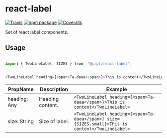 # react-label

[![Travis][build-badge]][build]
[![npm package][npm-badge]][npm]
[![Coveralls][coveralls-badge]][coveralls]

Set of react label components.

## Usage

```javascript

import { TwoLineLabel, SIZES } from  "@crpt/react-label";


<TwoLineLabel heading={<span>Ta-daaa</span>}>This is content</TwoLineLabel>

```

| PropName | Description | Example |
|---|---|---|
| heading: Any  | Heading content. |  `<TwoLineLabel heading={<span>Ta-daaa</span>}>This is content</TwoLineLabel>` |
| size: String  | Size of label. |  `<TwoLineLabel heading={<span>Ta-daaa</span>} size={SIZES.small}>This is content</TwoLineLabel>` |


[build-badge]: https://img.shields.io/travis/user/repo/master.png?style=flat-square
[build]: https://travis-ci.org/user/repo

[npm-badge]: https://img.shields.io/npm/v/npm-package.png?style=flat-square
[npm]: https://www.npmjs.org/package/npm-package

[coveralls-badge]: https://img.shields.io/coveralls/user/repo/master.png?style=flat-square
[coveralls]: https://coveralls.io/github/user/repo
